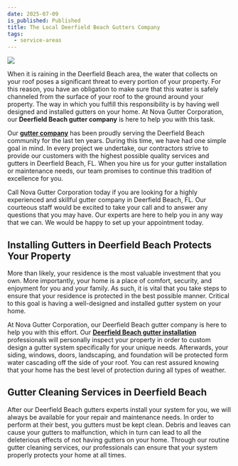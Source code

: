 ```yaml
---
date: 2025-07-09
is_published: Published
title: The Local Deerfield Beach Gutters Company
tags:
  - service-areas
---
```

![](/media/gutters-homestead-fl.jpg)

When it is raining in the Deerfield Beach area, the water that collects on your roof poses a significant threat to every portion of your property. For this reason, you have an obligation to make sure that this water is safely channeled from the surface of your roof to the ground around your property. The way in which you fulfill this responsibility is by having well designed and installed gutters on your home. At Nova Gutter Corporation, our **Deerfield Beach gutter company** is here to help you with this task.

Our [**gutter company**](https://www.novagutter.com/) has been proudly serving the Deerfield Beach community for the last ten years. During this time, we have had one simple goal in mind. In every project we undertake, our contractors strive to provide our customers with the highest possible quality services and gutters in Deerfield Beach, FL. When you hire us for your gutter installation or maintenance needs, our team promises to continue this tradition of excellence for you.

Call Nova Gutter Corporation today if you are looking for a highly experienced and skillful gutter company in Deerfield Beach, FL. Our courteous staff would be excited to take your call and to answer any questions that you may have. Our experts are here to help you in any way that we can. We would be happy to set up your appointment today.

## Installing Gutters in Deerfield Beach Protects Your Property

More than likely, your residence is the most valuable investment that you own. More importantly, your home is a place of comfort, security, and enjoyment for you and your family. As such, it is vital that you take steps to ensure that your residence is protected in the best possible manner. Critical to this goal is having a well-designed and installed gutter system on your home.

At Nova Gutter Corporation, our Deerfield Beach gutter company is here to help you with this effort. Our [**Deerfield Beach gutter installation**](https://www.novagutter.com/gutter-installation-boca-raton-fl.php) professionals will personally inspect your property in order to custom design a gutter system specifically for your unique needs. Afterwards, your siding, windows, doors, landscaping, and foundation will be protected form water cascading off the side of your roof. You can rest assured knowing that your home has the best level of protection during all types of weather.

## Gutter Cleaning Services in Deerfield Beach

After our Deerfield Beach gutters experts install your system for you, we will always be available for your repair and maintenance needs. In order to perform at their best, you gutters must be kept clean. Debris and leaves can cause your gutters to malfunction, which in turn can lead to all the deleterious effects of not having gutters on your home. Through our routine gutter cleaning services, our professionals can ensure that your system properly protects your home at all times.